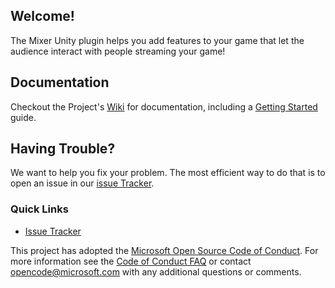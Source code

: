 ## Welcome!

The Mixer Unity plugin helps you add features to your game that let the audience interact with people streaming your game!

## Documentation

Checkout the Project's [Wiki](https://github.com/mixer/interactive-unity-plugin/wiki) for documentation, including a [Getting Started](https://github.com/mixer/interactive-unity-plugin/wiki/Getting-started) guide.

## Having Trouble?

We want to help you fix your problem. The most efficient way to do that is to open an issue in our [issue Tracker](https://github.com/Mixer/interactive-unity-plugin/issues).  

### Quick Links

*   [Issue Tracker](https://github.com/Mixer/interactive-unity-plugin/issues)

This project has adopted the [Microsoft Open Source Code of Conduct](https://opensource.microsoft.com/codeofconduct/). For more information see the [Code of Conduct FAQ](https://opensource.microsoft.com/codeofconduct/faq/) or contact [opencode@microsoft.com](mailto:opencode@microsoft.com) with any additional questions or comments.

